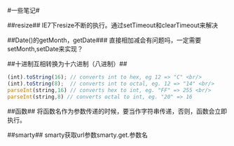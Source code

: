 #一些笔记#

##resize##
IE7下resize不断的执行。通过setTimeout和clearTimeout来解决

##Date()的getMonth，getDate###
直接相加减会有问题吗，一定需要setMonth,setDate来实现？

##十进制互相转换为十六进制（八进制）##
```js
(int).toString(16); // converts int to hex, eg 12 => "C" <br/>
(int).toString(8);  // converts int to octal, eg. 12 => "14" <br/>
parseInt(string,16) // converts hex to int, eg. "FF" => 255 <br/>
parseInt(string,8) // converts octal to int, eg. "20" => 16
```

##函数##
将函数名作为参数传递的时候，要当作字符串传递，否则，函数会立即执行。

##smarty##
smarty获取url参数smarty.get.参数名
